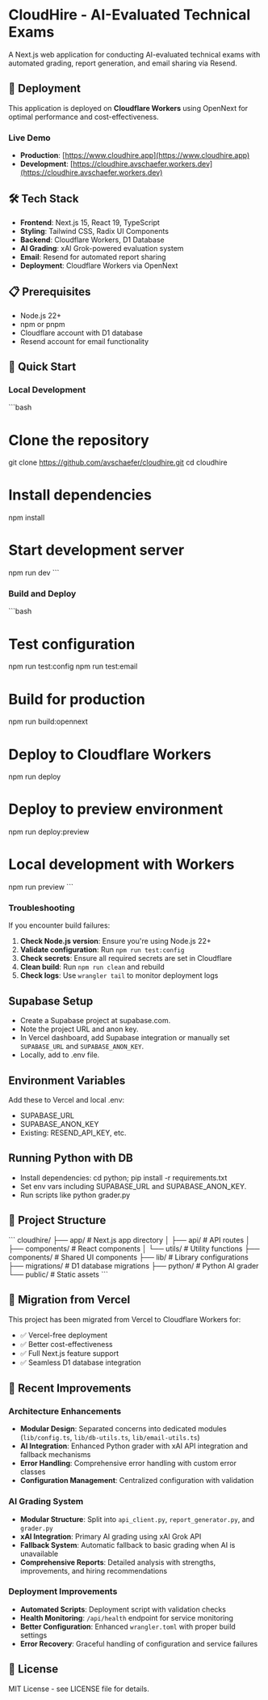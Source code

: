 # CloudHire - AI-Evaluated Technical Exams

A Next.js web application for conducting AI-evaluated technical exams with automated grading, report generation, and email sharing via Resend.

## 🚀 Deployment

This application is deployed on **Cloudflare Workers** using OpenNext for optimal performance and cost-effectiveness.

### Live Demo
- **Production**: [https://www.cloudhire.app](https://www.cloudhire.app)
- **Development**: [https://cloudhire.avschaefer.workers.dev](https://cloudhire.avschaefer.workers.dev)

## 🛠️ Tech Stack

- **Frontend**: Next.js 15, React 19, TypeScript
- **Styling**: Tailwind CSS, Radix UI Components
- **Backend**: Cloudflare Workers, D1 Database
- **AI Grading**: xAI Grok-powered evaluation system
- **Email**: Resend for automated report sharing
- **Deployment**: Cloudflare Workers via OpenNext

## 📋 Prerequisites

- Node.js 22+
- npm or pnpm
- Cloudflare account with D1 database
- Resend account for email functionality

## 🚀 Quick Start

### Local Development

\`\`\`bash
# Clone the repository
git clone https://github.com/avschaefer/cloudhire.git
cd cloudhire

# Install dependencies
npm install

# Start development server
npm run dev
\`\`\`

### Build and Deploy

\`\`\`bash
# Test configuration
npm run test:config
npm run test:email

# Build for production
npm run build:opennext

# Deploy to Cloudflare Workers
npm run deploy

# Deploy to preview environment
npm run deploy:preview

# Local development with Workers
npm run preview
\`\`\`

### Troubleshooting

If you encounter build failures:

1. **Check Node.js version**: Ensure you're using Node.js 22+
2. **Validate configuration**: Run `npm run test:config`
3. **Check secrets**: Ensure all required secrets are set in Cloudflare
4. **Clean build**: Run `npm run clean` and rebuild
5. **Check logs**: Use `wrangler tail` to monitor deployment logs

## Supabase Setup
- Create a Supabase project at supabase.com.
- Note the project URL and anon key.
- In Vercel dashboard, add Supabase integration or manually set `SUPABASE_URL` and `SUPABASE_ANON_KEY`.
- Locally, add to .env file.

## Environment Variables
Add these to Vercel and local .env:
- SUPABASE_URL
- SUPABASE_ANON_KEY
- Existing: RESEND_API_KEY, etc.

## Running Python with DB
- Install dependencies: cd python; pip install -r requirements.txt
- Set env vars including SUPABASE_URL and SUPABASE_ANON_KEY.
- Run scripts like python grader.py

## 📁 Project Structure

\`\`\`
cloudhire/
├── app/                    # Next.js app directory
│   ├── api/               # API routes
│   ├── components/        # React components
│   └── utils/             # Utility functions
├── components/            # Shared UI components
├── lib/                   # Library configurations
├── migrations/            # D1 database migrations
├── python/                # Python AI grader
└── public/                # Static assets
\`\`\`

## 🔄 Migration from Vercel

This project has been migrated from Vercel to Cloudflare Workers for:
- ✅ Vercel-free deployment
- ✅ Better cost-effectiveness
- ✅ Full Next.js feature support
- ✅ Seamless D1 database integration

## 🚀 Recent Improvements

### Architecture Enhancements
- **Modular Design**: Separated concerns into dedicated modules (`lib/config.ts`, `lib/db-utils.ts`, `lib/email-utils.ts`)
- **AI Integration**: Enhanced Python grader with xAI API integration and fallback mechanisms
- **Error Handling**: Comprehensive error handling with custom error classes
- **Configuration Management**: Centralized configuration with validation

### AI Grading System
- **Modular Structure**: Split into `api_client.py`, `report_generator.py`, and `grader.py`
- **xAI Integration**: Primary AI grading using xAI Grok API
- **Fallback System**: Automatic fallback to basic grading when AI is unavailable
- **Comprehensive Reports**: Detailed analysis with strengths, improvements, and hiring recommendations

### Deployment Improvements
- **Automated Scripts**: Deployment script with validation checks
- **Health Monitoring**: `/api/health` endpoint for service monitoring
- **Better Configuration**: Enhanced `wrangler.toml` with proper build settings
- **Error Recovery**: Graceful handling of configuration and service failures

## 📝 License

MIT License - see LICENSE file for details.
